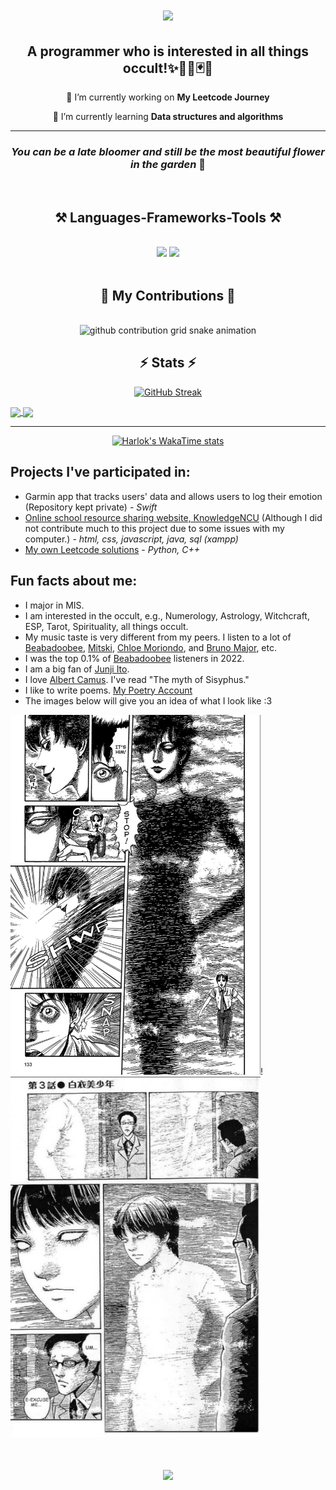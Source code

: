 <h1 align="center">
    <img src="https://readme-typing-svg.herokuapp.com/?font=Philosopher&size=35&center=true&vCenter=true&color=ccb7bf&width=500&height=70&duration=4000&lines=Hi+There!+👋;+I'm+Steven+Wang!;" />
</h1>

<h2 align="center">
   A programmer who is interested in all things occult!✨🔮🌠🃏🌟 
</h2>

<div align="center">
 
 🔭 I’m currently working on **My Leetcode Journey**
 
 🌱 I’m currently learning **Data structures and algorithms**
 </div>

<hr/>

<h3 align="center">
<i>You can be a late bloomer and still be the most beautiful flower in the garden</i> 🌸
</h3>

<br/>

<h2 align="center">⚒️ Languages-Frameworks-Tools ⚒️</h2>
<br/>
<div align="center">
    <img src="https://skillicons.dev/icons?i=html,css,vscode,github,git" />
    <img src="https://skillicons.dev/icons?i=swift,python,javascript,c,java,mysql" /><br>
</div>

<br/>

<!-- * Dark Theme Snake Game -->
<div align="center">
  <h2>🐍 My Contributions 🐍</h2>
  <br>
<picture>
  <source
    media="(prefers-color-scheme: dark)"
    srcset="https://raw.githubusercontent.com/StevenWanglolz/StevenWanglolz/output/github-contribution-grid-snake-dark.svg"
  />
  <source
    media="(prefers-color-scheme: light)"
    srcset="https://raw.githubusercontent.com/StevenWanglolz/StevenWanglolz/output/github-contribution-grid-snake.svg"
  />
  <img
    alt="github contribution grid snake animation"
    src="https://raw.githubusercontent.com/StevenWanglolz/snk/output/github-contribution-grid-snake.svg"
  />
</picture>
</div>

<!-- * Light Theme Snake Game
<div align="center">
  <h2>🐍 My Contributions 🐍</h2>
  <br>
  <img alt="snake eating my contributions" src="https://raw.githubusercontent.com/salesp07/salesp07/output/github-contribution-grid-snake.svg" />

  <br/><br/><br/>
</div>
-->

<h2 align="center">⚡ Stats ⚡</h2>

<div align="center">

[![GitHub Streak](https://streak-stats.demolab.com?user=StevenWanglolz&theme=dracula&count_private=true&border_radius=10)](https://git.io/streak-stats)

</div>

<a href="https://github.com/anuraghazra/github-readme-stats">
  <img height=200 align="center" src="https://github-readme-stats.vercel.app/api?username=StevenWanglolz&count_private=true&border_radius=10&theme=dracula&total_commits=true&width=300&rank_icon=github" />
</a>
<a href="https://github.com/anuraghazra/convoychat">
  <img height=200 align="center" src="https://github-readme-stats.vercel.app/api/top-langs?username=StevenWanglolz&theme=dracula&layout=compact&langs_count=8&card_width=280&border_radius=10" />
</a>

---

<div align="center">

[![Harlok's WakaTime stats](https://github-readme-stats.vercel.app/api/wakatime?username=StevenWanglolz&layout=compact&theme=dracula&border_raius=10)](https://github.com/anuraghazra/github-readme-stats)

</div>

## Projects I've participated in:

- Garmin app that tracks users' data and allows users to log their emotion (Repository kept private) - _Swift_
- [Online school resource sharing website, KnowledgeNCU](https://github.com/StevenWanglolz/112_SA_project_G2) (Although I did not contribute much to this project due to some issues with my computer.) - _html, css, javascript, java, sql (xampp)_
- [My own Leetcode solutions](https://github.com/StevenWanglolz/My_Leetcode_Journey) - _Python, C++_

## Fun facts about me:

- I major in MIS.
- I am interested in the occult, e.g., Numerology, Astrology, Witchcraft, ESP, Tarot, Spirituality, all things occult.
- My music taste is very different from my peers. I listen to a lot of [Beabadoobee](https://www.youtube.com/@Beabadoobee), [Mitski](https://www.youtube.com/@mitskileaks), [Chloe Moriondo](https://www.youtube.com/@chloemoriondo), and [Bruno Major](https://www.youtube.com/@MrBrunoMajor), etc.
- I was the top 0.1% of [Beabadoobee](https://www.youtube.com/@Beabadoobee) listeners in 2022.
- I am a big fan of [Junji Ito](https://www.google.com/search?q=junji+ito&rlz=1C1ONGR_zh-TWTW1063TW1063&oq=junji+ito&gs_lcrp=EgZjaHJvbWUqDAgAECMYJxiABBiKBTIMCAAQIxgnGIAEGIoFMgwIARAuGEMYgAQYigUyBggCEEUYOzIMCAMQLhhDGIAEGIoFMgcIBBAAGIAEMgcIBRAAGIAEMgcIBhAuGIAEMgcIBxAAGIAEMgcICBAuGIAEMgcICRAAGIAE0gEIMTcwMmowajeoAgCwAgA&sourceid=chrome&ie=UTF-8).
- I love [Albert Camus](https://www.google.com/search?q=albert+camus&sca_esv=b72e1409803a6609&rlz=1C1ONGR_zh-TWTW1063TW1063&sxsrf=ACQVn09Gf8hBau6dFIs6N8WrvCAY2yQK7A%3A1707407301455&ei=xffEZaurG4iYvr0PpL6K4AM&ved=0ahUKEwjrocLti5yEAxUIjK8BHSSfAjwQ4dUDCBA&uact=5&oq=albert+camus&gs_lp=Egxnd3Mtd2l6LXNlcnAiDGFsYmVydCBjYW11czIFEC4YgAQyChAuGIAEGIoFGEMyBRAuGIAEMgUQABiABDIFEAAYgAQyBRAuGIAEMgUQLhiABDIFEAAYgAQyBRAuGIAEMgUQABiABDIUEC4YgAQYlwUY3AQY3gQY4ATYAQJI6xhQ_QNYlhhwAngBkAEAmAF_oAHACaoBBDEyLjK4AQPIAQD4AQGoAhTCAgoQABhHGNYEGLADwgINEAAYgAQYigUYQxiwA8ICChAjGIAEGIoFGCfCAgoQABiABBiKBRhDwgIKEAAYgAQYFBiHAsICCBAuGIAEGNQCwgIHECMY6gIYJ8ICExAAGIAEGIoFGEMY6gIYtALYAQHCAhAQLhiABBiKBRhDGMcBGNEDwgILEC4YgAQYxwEY0QPCAgsQABiABBiKBRiRAsICGRAuGIAEGIoFGEMYlwUY3AQY3gQY3wTYAQLCAgsQLhiABBjHARivAcICBxAuGIAEGAriAwQYACBBiAYBkAYKugYGCAEQARgBugYGCAIQARgU&sclient=gws-wiz-serp). I've read "The myth of Sisyphus."
- I like to write poems. [My Poetry Account](https://www.instagram.com/rayofhope_inthedark?igsh=bXFtYWt3MmhsZXdi&utm_source=qr)
- The images below will give you an idea of what I look like :3

<img src="./img/black_bishounen.jpg" alt="drawing" width="400" height="576"/>!<img src="./img/white_bishounen.png" alt="drawing" width="400" height="576"/>

<h1 align="center">
    <img src="https://readme-typing-svg.herokuapp.com/?font=Philosopher&size=35&center=true&vCenter=true&color=ccb7bf&width=500&height=70&duration=4000&lines=Thank+you+for+visiting!+;+Hope+to+see+you+again!+👋;" />
</h1>
